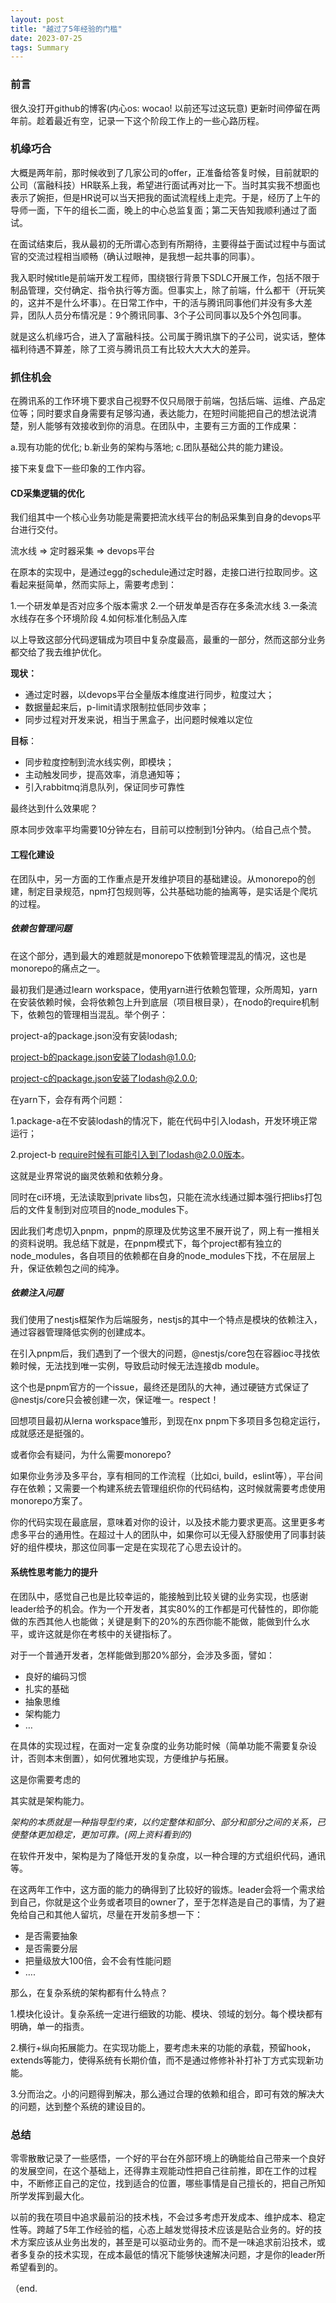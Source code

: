 ```yaml
---
layout: post
title: "越过了5年经验的门槛"
date: 2023-07-25
tags: Summary
---
```


### 前言

很久没打开github的博客(内心os: wocao! 以前还写过这玩意)
更新时间停留在两年前。趁着最近有空，记录一下这个阶段工作上的一些心路历程。

### 机缘巧合

大概是两年前，那时候收到了几家公司的offer，正准备给答复时候，目前就职的公司（富融科技）HR联系上我，希望进行面试再对比一下。当时其实我不想面也表示了婉拒，但是HR说可以当天把我的面试流程线上走完。于是，经历了上午的导师一面，下午的组长二面，晚上的中心总监复面；第二天告知我顺利通过了面试。

在面试结束后，我从最初的无所谓心态到有所期待，主要得益于面试过程中与面试官的交流过程相当顺畅（确认过眼神，是我想一起共事的同事）。

我入职时候title是前端开发工程师，围绕银行背景下SDLC开展工作，包括不限于制品管理，交付确定、指令执行等方面。但事实上，除了前端，什么都干（开玩笑的，这并不是什么坏事）。在日常工作中，干的活与腾讯同事他们并没有多大差异，团队人员分布情况是：9个腾讯同事、3个子公司同事以及5个外包同事。

就是这么机缘巧合，进入了富融科技。公司属于腾讯旗下的子公司，说实话，整体福利待遇不算差，除了工资与腾讯员工有比较大大大大的差异。


### 抓住机会

在腾讯系的工作环境下要求自己视野不仅只局限于前端，包括后端、运维、产品定位等；同时要求自身需要有足够沟通，表达能力，在短时间能把自己的想法说清楚，别人能够有效接收到你的消息。在团队中，主要有三方面的工作成果：

a.现有功能的优化;
b.新业务的架构与落地;
c.团队基础公共的能力建设。

接下来复盘下一些印象的工作内容。

#### CD采集逻辑的优化

我们组其中一个核心业务功能是需要把流水线平台的制品采集到自身的devops平台进行交付。

流水线 => 定时器采集 => devops平台

在原本的实现中，是通过egg的schedule通过定时器，走接口进行拉取同步。这看起来挺简单，然而实际上，需要考虑到：

1.一个研发单是否对应多个版本需求
2.一个研发单是否存在多条流水线
3.一条流水线存在多个环境阶段
4.如何标准化制品入库

以上导致这部分代码逻辑成为项目中复杂度最高，最重的一部分，然而这部分业务都交给了我去维护优化。

**现状：**
- 通过定时器，以devops平台全量版本维度进行同步，粒度过大；
- 数据量起来后，p-limit请求限制拉低同步效率；
- 同步过程对开发来说，相当于黑盒子，出问题时候难以定位

**目标**：

- 同步粒度控制到流水线实例，即模块；
- 主动触发同步，提高效率，消息通知等；
- 引入rabbitmq消息队列，保证同步可靠性


最终达到什么效果呢？

原本同步效率平均需要10分钟左右，目前可以控制到1分钟内。（给自己点个赞。

#### 工程化建设

在团队中，另一方面的工作重点是开发维护项目的基础建设。从monorepo的创建，制定目录规范，npm打包规则等，公共基础功能的抽离等，是实话是个爬坑的过程。

##### 依赖包管理问题

在这个部分，遇到最大的难题就是monorepo下依赖管理混乱的情况，这也是monorepo的痛点之一。

最初我们是通过learn workspace，使用yarn进行依赖包管理，众所周知，yarn在安装依赖时候，会将依赖包上升到底层（项目根目录），在nodo的require机制下，依赖包的管理相当混乱。举个例子：

project-a的package.json没有安装lodash;

project-b的package.json安装了lodash@1.0.0;

project-c的package.json安装了lodash@2.0.0;

在yarn下，会存有两个问题：

1.package-a在不安装lodash的情况下，能在代码中引入lodash，开发环境正常运行；

2.project-b require时候有可能引入到了lodash@2.0.0版本。

这就是业界常说的幽灵依赖和依赖分身。

同时在ci环境，无法读取到private libs包，只能在流水线通过脚本强行把libs打包后的文件复制到对应项目的node_modules下。

因此我们考虑切入pnpm，pnpm的原理及优势这里不展开说了，网上有一推相关的资料说明。我总结下就是，在pnpm模式下，每个project都有独立的node_modules，各自项目的依赖都在自身的node_modules下找，不在层层上升，保证依赖包之间的纯净。

##### 依赖注入问题

我们使用了nestjs框架作为后端服务，nestjs的其中一个特点是模块的依赖注入，通过容器管理降低实例的创建成本。

在引入pnpm后，我们遇到了一个很大的问题，@nestjs/core包在容器ioc寻找依赖时候，无法找到唯一实例，导致启动时候无法连接db module。

这个也是pnpm官方的一个issue，最终还是团队的大神，通过硬链方式保证了@nestjs/core只会被创建一次，保证唯一。respect！

回想项目最初从lerna workspace雏形，到现在nx pnpm下多项目多包稳定运行，成就感还是挺强的。

或者你会有疑问，为什么需要monorepo?

如果你业务涉及多平台，享有相同的工作流程（比如ci, build，eslint等），平台间存在依赖；又需要一个构建系统去管理组织你的代码结构，这时候就需要考虑使用monorepo方案了。

你的代码实现在最底层，意味着对你的设计，以及技术能力要求更高。这里更多考虑多平台的通用性。在超过十人的团队中，如果你可以无侵入舒服使用了同事封装好的组件模块，那这位同事一定是在实现花了心思去设计的。

#### 系统性思考能力的提升

在团队中，感觉自己也是比较幸运的，能接触到比较关键的业务实现，也感谢leader给予的机会。作为一个开发者，其实80%的工作都是可代替性的，即你能做的东西其他人也能做；关键是剩下的20%的东西你能不能做，能做到什么水平，或许这就是你在考核中的关键指标了。

对于一个普通开发者，怎样能做到那20%部分，会涉及多面，譬如：

- 良好的编码习惯
- 扎实的基础
- 抽象思维
- 架构能力
- …

在具体的实现过程，在面对一定复杂度的业务功能时候（简单功能不需要复杂设计，否则本末倒置），如何优雅地实现，方便维护与拓展。

这是你需要考虑的

其实就是架构能力。

*架构的本质就是一种指导型约束，以约定整体和部分、部分和部分之间的关系，已使整体更加稳定，更加可靠。(网上资料看到的)*

在软件开发中，架构是为了降低开发的复杂度，以一种合理的方式组织代码，通讯等。

在这两年工作中，这方面的能力的确得到了比较好的锻炼。leader会将一个需求给到自己，你就是这个业务或者项目的owner了，至于怎样造是自己的事情，为了避免给自己和其他人留坑，尽量在开发前多想一下：

- 是否需要抽象
- 是否需要分层
- 把量级放大100倍，会不会有性能问题
- ….

那么，在复杂系统的架构都有什么特点？

1.模块化设计。复杂系统一定进行细致的功能、模块、领域的划分。每个模块都有明确，单一的指责。

2.横行+纵向拓展能力。在实现功能上，要考虑未来的功能的承载，预留hook，extends等能力，使得系统有长期价值，而不是通过修修补补打补丁方式实现新功能。

3.分而治之。小的问题得到解决，那么通过合理的依赖和组合，即可有效的解决大的问题，达到整个系统的建设目的。


### 总结

零零散散记录了一些感悟，一个好的平台在外部环境上的确能给自己带来一个良好的发展空间，在这个基础上，还得靠主观能动性把自己往前推，即在工作的过程中，不断修正自己的定位，找到适合的位置，哪些事情是自己擅长的，把自己所知所学发挥到最大化。

以前的我在项目中追求最前沿的技术栈，不会过多考虑开发成本、维护成本、稳定性等。跨越了5年工作经验的槛，心态上越发觉得技术应该是贴合业务的。好的技术方案应该从业务出发的，甚至是可以驱动业务的。而不是一味追求前沿技术，或者多复杂的技术实现，在成本最低的情况下能够快速解决问题，才是你的leader所希望看到的。

（end.
